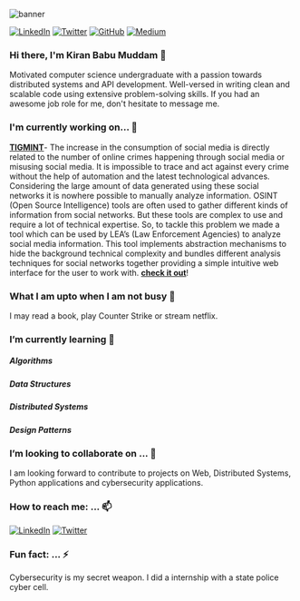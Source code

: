 ![banner](https://media-exp1.licdn.com/dms/image/C5116AQERHM1Nhqq_6Q/profile-displaybackgroundimage-shrink_350_1400/0?e=1600300800&v=beta&t=5SwL6SSMthqxNPuwb2WhdiFZebKwMlrLIKJxgbPONvI)

[![LinkedIn](https://img.shields.io/badge/LinkedIn-kiranbabumuddam-blue?style=flat-square&logo=linkedin)](https://www.linkedin.com/in/kiranbabumuddam/)
[![Twitter](https://img.shields.io/twitter/follow/kiranbabumuddam?style=flat-square&logo=twitter)](https://twitter.com/kiranbabumuddam)
[![GitHub](https://img.shields.io/badge/GitHub-kiranbabumuddam-lightgrey?style=flat-square&logo=github)](https://www.github.com/kiranbabumuddam/)
[![Medium](https://img.shields.io/badge/Medium-kiranbabumuddam-green?style=flat-square&logo=medium)](https://medium.com/@kiranbabumuddam)

### Hi there, I'm Kiran Babu Muddam 👋

Motivated computer science undergraduate with a passion towards distributed systems and API development. Well-versed in writing clean and scalable code using extensive problem-solving skills. If you had an awesome job role for me, don't hesitate to message me. 

### I'm currently working on... 🔨

[**TIGMINT**](https://github.com/Yajassardana/TIGMINT)- The increase in the consumption of social media is directly related to the number of online crimes happening through social media or misusing social media. It is impossible to trace and act against every crime without the help of automation and the latest technological advances. Considering the large amount of data generated using these social networks it is nowhere possible to manually analyze information. OSINT (Open Source Intelligence) tools are often used to gather different kinds of information from social networks. But these tools are complex to use and require a lot of technical expertise. So, to tackle this problem we made a tool which can be used by LEA’s (Law Enforcement Agencies) to analyze social media information. This tool implements abstraction mechanisms to hide the background technical complexity and bundles different analysis techniques for social networks together providing a simple intuitive web interface for
the user to work with. [**check it out**](https://github.com/Yajassardana/TIGMINT)!


### What I am upto when I am not busy  🕺

I may read a book, play Counter Strike or stream netflix.

### I’m currently learning 🌱

##### Algorithms
##### Data Structures
##### Distributed Systems
##### Design Patterns


###  I’m looking to collaborate on ... 👯

I am looking forward to contribute to projects on Web, Distributed Systems, Python applications and cybersecurity applications.

###  How to reach me: ... 📫

[![LinkedIn](https://img.shields.io/badge/LinkedIn-kiranbabumuddam-blue?style=flat-square&logo=linkedin)](https://www.linkedin.com/in/kiranbabumuddam/)
[![Twitter](https://img.shields.io/twitter/follow/kiranbabumuddam?style=flat-square&logo=twitter)](https://twitter.com/kiranbabumuddam)
###  Fun fact: ... ⚡

Cybersecurity is my secret weapon. I did a internship with a state police cyber cell.

